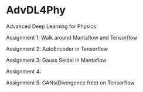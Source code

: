 # AdvDL4Phy
Advanced Deep Learning for Physics

Assignment 1: Walk around Mantaflow and Tensorflow

Assignment 2: AutoEncoder in Tensorflow

Assignment 3: Gauss Seidel in Mantaflow

Assignment 4:

Assignment 5: GANs(Divergence free) on Tensorflow

